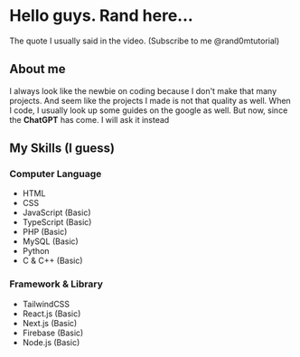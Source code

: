# Hello guys. Rand here...
The quote I usually said in the video. (Subscribe to me @rand0mtutorial)

## About me
I always look like the newbie on coding because I don't make that many projects. And seem like the projects I made is not that quality as well.
When I code, I usually look up some guides on the google as well. But now, since the __ChatGPT__ has come. I will ask it instead

## My Skills (I guess)

### Computer Language
* HTML
* CSS
* JavaScript (Basic)
* TypeScript (Basic)
* PHP (Basic)
* MySQL (Basic)
* Python
* C & C++ (Basic)

### Framework & Library
* TailwindCSS
* React.js (Basic)
* Next.js (Basic)
* Firebase (Basic)
* Node.js (Basic)

<!---
Rand0MTutoriaL/Rand0MTutoriaL is a ✨ special ✨ repository because its `README.md` (this file) appears on your GitHub profile.
You can click the Preview link to take a look at your changes.
--->
